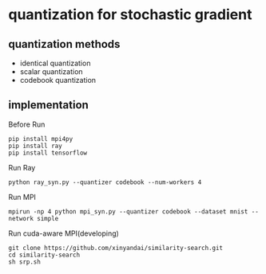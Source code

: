#  quantization for stochastic gradient
## quantization methods
* identical quantization
* scalar quantization
* codebook quantization
## implementation 
Before Run

    pip install mpi4py
    pip install ray
    pip install tensorflow
Run Ray

    python ray_syn.py --quantizer codebook --num-workers 4
Run MPI

    mpirun -np 4 python mpi_syn.py --quantizer codebook --dataset mnist --network simple
Run cuda-aware MPI(developing)

    git clone https://github.com/xinyandai/similarity-search.git
    cd similarity-search
    sh srp.sh
